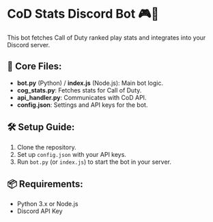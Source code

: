 # CoD Stats Discord Bot 🎮💬

This bot fetches Call of Duty ranked play stats and integrates into your Discord server.

## 🚀 Core Files:
- **bot.py** (Python) / **index.js** (Node.js): Main bot logic.
- **cog_stats.py**: Fetches stats for Call of Duty.
- **api_handler.py**: Communicates with CoD API.
- **config.json**: Settings and API keys for the bot.

## 🛠️ Setup Guide:
1. Clone the repository.
2. Set up `config.json` with your API keys.
3. Run `bot.py` (or `index.js`) to start the bot in your server.

## 📦 Requirements:
- Python 3.x or Node.js
- Discord API Key
